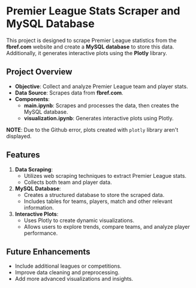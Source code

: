 # Premier League Stats Scraper and MySQL Database

This project is designed to scrape Premier League statistics from the **fbref.com** website and create a **MySQL database** to store this data. Additionally, it generates interactive plots using the **Plotly** library.

## Project Overview
- **Objective**: Collect and analyze Premier League team and player stats.
- **Data Source**: Scrapes data from **fbref.com**.
- **Components**:
    - **main.ipynb**: Scrapes and processes the data, then creates the MySQL database.
    - **visualization.ipynb**: Generates interactive plots using Plotly.
  
**NOTE**: Due to the Github error, plots created with `plotly` library aren't displayed. 

## Features
1. **Data Scraping**:
    - Utilizes web scraping techniques to extract Premier League stats.
    - Collects both team and player data.
2. **MySQL Database**:
    - Creates a structured database to store the scraped data.
    - Includes tables for teams, players, match and other relevant information.
3. **Interactive Plots**:
    - Uses Plotly to create dynamic visualizations.
    - Allows users to explore trends, compare teams, and analyze player performance.

## Future Enhancements
- Include additional leagues or competitions.
- Improve data cleaning and preprocessing.
- Add more advanced visualizations and insights.
